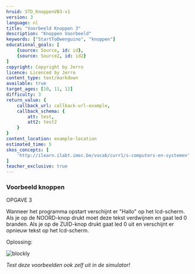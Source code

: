 ```yaml
---
hruid: STD_KnoppenVB3-v1
version: 3
language: nl
title: "Voorbeeld Knoppen 3"
description: "Knoppen Voorbeeld"
keywords: ["StartToDwenguino", "knoppen"]
educational_goals: [
    {source: Source, id: id}, 
    {source: Source2, id: id2}
]
copyright: Copyright by Jerro
licence: Licenced by Jerro
content_type: text/markdown
available: true
target_ages: [10, 11, 12]
difficulty: 3
return_value: {
    callback_url: callback-url-example,
    callback_schema: {
        att: test,
        att2: test2
    }
}
content_location: example-location
estimated_time: 5
skos_concepts: [
    'http://ilearn.ilabt.imec.be/vocab/curr1/s-computers-en-systemen'
]
teacher_exclusive: true
---
```

### Voorbeeld knoppen

OPGAVE 3

Wanneer het programma opstart verschijnt er "Hallo" op het lcd-scherm. Als je op de NOORD-knop drukt moet deze tekst verdwijnen en gaat led 0 branden. Als je op de ZUID-knop drukt gaat led 0 uit en verschijnt er opnieuw tekst op het lcd-scherm.

Oplossing:

![blockly](@learning-object/KNOPSTD3-v1/nl/3)

*Test deze voorbeelden ook zelf uit in de simulator!*